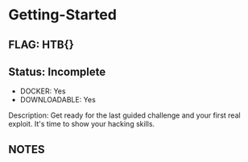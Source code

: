 # Getting-Started

## FLAG: HTB{}

## Status: Incomplete

+ DOCKER: Yes
+ DOWNLOADABLE: Yes

Description: Get ready for the last guided challenge and your first real exploit. It's time to show your hacking skills.

## NOTES

